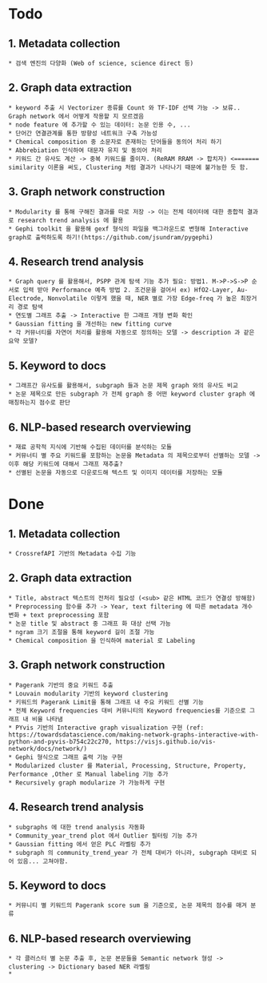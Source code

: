# Todo
## 1. Metadata collection
    * 검색 엔진의 다양화 (Web of science, science direct 등)

## 2. Graph data extraction
    * keyword 추출 시 Vectorizer 종류를 Count 와 TF-IDF 선택 가능 -> 보류.. Graph network 에서 어떻게 작용할 지 모르겠음
    * node feature 에 추가할 수 있는 데이터: 논문 인용 수, ...
    * 단어간 연결관계를 통한 방향성 네트워크 구축 가능성
    * Chemical composition 중 소문자로 존재하는 단어들을 동의어 처리 하기
    * Abbrebiation 인식하여 대문자 유지 및 동의어 처리
    * 키워드 간 유사도 계산 -> 중복 키워드를 줄이자. (ReRAM RRAM -> 합치자) <======= similarity 이론을 써도, Clustering 처럼 결과가 나타나기 때문에 불가능한 듯 함.

## 3. Graph network construction
    * Modularity 를 통해 구해진 결과를 따로 저장 -> 이는 전체 데이터에 대한 종합적 결과로 research trend analysis 에 활용
    * Gephi toolkit 을 활용해 gexf 형식의 파일을 백그라운드로 변형해 Interactive graph로 출력하도록 하기!(https://github.com/jsundram/pygephi)

## 4. Research trend analysis
    * Graph query 를 활용해서, PSPP 관계 탐색 기능 추가 필요: 방법1. M->P->S->P 순서로 입력 받아 Performance 예측 방법 2. 조건문을 걸어서 ex) HfO2-Layer, Au-Electrode, Nonvolatile 이렇게 했을 때, NER 별로 가장 Edge-freq 가 높은 최장거리 경로 탐색
    * 연도별 그래프 추출 -> Interactive 한 그래프 개형 변화 확인
    * Gaussian fitting 을 개선하는 new fitting curve
    * 각 커뮤너티를 자연어 처리를 활용해 자동으로 정의하는 모델 -> description 과 같은 요약 모델?
    
## 5. Keyword to docs
    * 그래프간 유사도를 활용해서, subgraph 들과 논문 제목 graph 와의 유사도 비교 
    * 논문 제목으로 만든 subgraph 가 전체 graph 중 어떤 keyword cluster graph 에 매칭하는지 점수로 판단
    
## 6. NLP-based research overviewing
    * 재료 공학적 지식에 기반해 수집된 데이터를 분석하는 모듈
    * 커뮤너티 별 주요 키워드를 포함하는 논문을 Metadata 의 제목으로부터 선별하는 모델 -> 이후 해당 키워드에 대해서 그래프 재추출?
    * 선별된 논문을 자동으로 다운로드해 텍스트 및 이미지 데이터를 저장하는 모듈

# Done
## 1. Metadata collection
    * CrossrefAPI 기반의 Metadata 수집 기능

## 2. Graph data extraction
    * Title, abstract 텍스트의 전처리 필요성 (<sub> 같은 HTML 코드가 연결성 방해함)
    * Preprocessing 함수를 추가 -> Year, text filtering 에 따른 metadata 개수 변화 + text preprocessing 포함
    * 논문 title 및 abstract 중 그래프 화 대상 선택 가능
    * ngram 크기 조절을 통해 keyword 길이 조절 가능
    * Chemical composition 을 인식하여 material 로 Labeling

## 3. Graph network construction
    * Pagerank 기반의 중요 키워드 추출
    * Louvain modularity 기반의 keyword clustering
    * 키워드의 Pagerank Limit을 통해 그래프 내 주요 키워드 선별 기능
    * 전체 Keyword frequencies 대비 커뮤니티의 Keyword frequencies를 기준으로 그래프 내 비율 나타냄
    * PYvis 기반의 Interactive graph visualization 구현 (ref: https://towardsdatascience.com/making-network-graphs-interactive-with-python-and-pyvis-b754c22c270, https://visjs.github.io/vis-network/docs/network/)
    * Gephi 형식으로 그래프 출력 기능 구현
    * Modularized cluster 를 Material, Processing, Structure, Property, Performance ,Other 로 Manual labeling 기능 추가
    * Recursively graph modularize 가 가능하게 구현

## 4. Research trend analysis
    * subgraphs 에 대한 trend analysis 자동화
    * Community_year_trend plot 에서 Outlier 필터링 기능 추가
    * Gaussian fitting 에서 얻은 PLC 라벨링 추가
    * subgraph 의 community_trend_year 가 전체 대비가 아니라, subgraph 대비로 되어 있음... 고쳐야함.

## 5. Keyword to docs
    * 커뮤니티 별 키워드의 Pagerank score sum 을 기준으로, 논문 제목의 점수를 매겨 분류

    
## 6. NLP-based research overviewing
    * 각 클러스터 별 논문 추출 후, 논문 본문들을 Semantic network 형성 -> clustering -> Dictionary based NER 라벨링
    * 